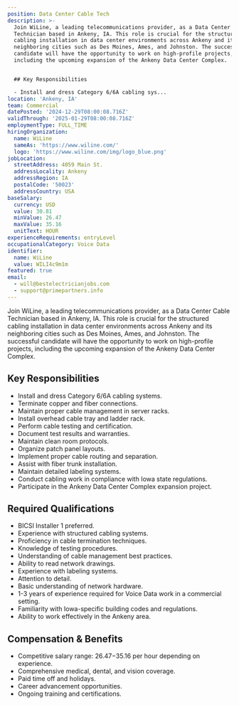 ```yaml
---
position: Data Center Cable Tech
description: >-
  Join WiLine, a leading telecommunications provider, as a Data Center Cable
  Technician based in Ankeny, IA. This role is crucial for the structured
  cabling installation in data center environments across Ankeny and its
  neighboring cities such as Des Moines, Ames, and Johnston. The successful
  candidate will have the opportunity to work on high-profile projects,
  including the upcoming expansion of the Ankeny Data Center Complex.


  ## Key Responsibilities

  - Install and dress Category 6/6A cabling sys...
location: 'Ankeny, IA'
team: Commercial
datePosted: '2024-12-29T08:00:08.716Z'
validThrough: '2025-01-29T08:00:08.716Z'
employmentType: FULL_TIME
hiringOrganization:
  name: WiLine
  sameAs: 'https://www.wiline.com/'
  logo: 'https://www.wiline.com/img/logo_blue.png'
jobLocation:
  streetAddress: 4059 Main St.
  addressLocality: Ankeny
  addressRegion: IA
  postalCode: '50023'
  addressCountry: USA
baseSalary:
  currency: USD
  value: 30.81
  minValue: 26.47
  maxValue: 35.16
  unitText: HOUR
experienceRequirements: entryLevel
occupationalCategory: Voice Data
identifier:
  name: WiLine
  value: WILI4c9m1m
featured: true
email:
  - will@bestelectricianjobs.com
  - support@primepartners.info
---
```




Join WiLine, a leading telecommunications provider, as a Data Center Cable Technician based in Ankeny, IA. This role is crucial for the structured cabling installation in data center environments across Ankeny and its neighboring cities such as Des Moines, Ames, and Johnston. The successful candidate will have the opportunity to work on high-profile projects, including the upcoming expansion of the Ankeny Data Center Complex.

## Key Responsibilities
- Install and dress Category 6/6A cabling systems.
- Terminate copper and fiber connections.
- Maintain proper cable management in server racks.
- Install overhead cable tray and ladder rack.
- Perform cable testing and certification.
- Document test results and warranties.
- Maintain clean room protocols.
- Organize patch panel layouts.
- Implement proper cable routing and separation.
- Assist with fiber trunk installation.
- Maintain detailed labeling systems.
- Conduct cabling work in compliance with Iowa state regulations.
- Participate in the Ankeny Data Center Complex expansion project.

## Required Qualifications
- BICSI Installer 1 preferred.
- Experience with structured cabling systems.
- Proficiency in cable termination techniques.
- Knowledge of testing procedures.
- Understanding of cable management best practices.
- Ability to read network drawings.
- Experience with labeling systems.
- Attention to detail.
- Basic understanding of network hardware.
- 1-3 years of experience required for Voice Data work in a commercial setting.
- Familiarity with Iowa-specific building codes and regulations.
- Ability to work effectively in the Ankeny area.

## Compensation & Benefits
- Competitive salary range: $26.47-$35.16 per hour depending on experience.
- Comprehensive medical, dental, and vision coverage.
- Paid time off and holidays.
- Career advancement opportunities.
- Ongoing training and certifications.
